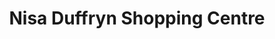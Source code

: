 ---
title: "Nisa Duffryn Shopping Centre"
url: /newport/nisa-duffryn-shopping-centre/
shop: Lebensmittel
---